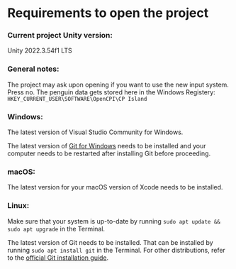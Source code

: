 # Requirements to open the project

### Current project Unity version:

Unity 2022.3.54f1 LTS

### General notes:

The project may ask upon opening if you want to use the new input system. Press no. The penguin data gets stored here in the Windows Registery: ```HKEY_CURRENT_USER\SOFTWARE\OpenCPI\CP Island```

### Windows:

The latest version of Visual Studio Community for Windows.

The latest version of [Git for Windows](https://git-scm.com/downloads/win) needs to be installed and your computer needs to be restarted after installing Git before proceeding.

### macOS:

The latest version for your macOS version of Xcode needs to be installed.

### Linux:

Make sure that your system is up-to-date by running ```sudo apt update && sudo apt upgrade``` in the Terminal.

The latest version of Git needs to be installed. That can be installed by running ```sudo apt install git``` in the Terminal. For other distributions, refer to the [official Git installation guide](https://git-scm.com/book/en/v2/Getting-Started-Installing-Git).

